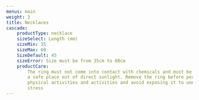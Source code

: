 ```yaml
---
menus: main
weight: 3
title: Necklaces
cascade:
    productType: necklace
    sizeSelect: Length (mm)
    sizeMin: 35
    sizeMax: 60
    SizeDefault: 45
    sizeError: Size must be from 35cm to 60cm
    productCare:
        The ring must not come into contact with chemicals and must be stored in
        a safe place out of direct sunlight. Remove the ring before performing
        physical activities and activities and avoid exposing it to unnecessary
        stress
---
```

